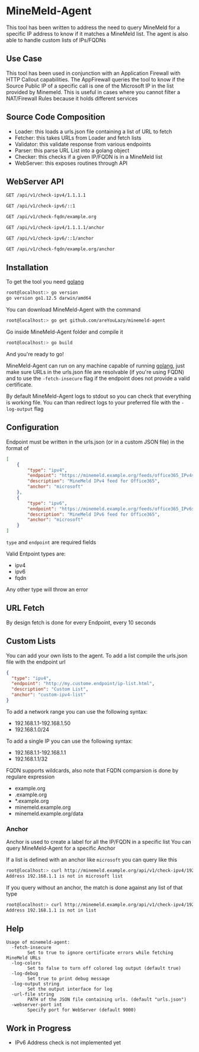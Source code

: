 # MineMeld-Agent

This tool has been written to address the need to query MineMeld for a specific IP address to know if it matches a MineMeld list.
The agent is also able to handle custom lists of IPs/FQDNs

## Use Case

This tool has been used in conjunction with an Application Firewall with HTTP Callout capabilities.
The AppFirewall queries the tool to know if the Source Public IP of a specific call is one of the Microsoft IP in the list provided by Minemeld.
This is useful in cases where you cannot filter a NAT/Firewall Rules because it holds different services

## Source Code Composition

- Loader: this loads a urls.json file containing a list of URL to fetch
- Fetcher: this takes URLs from Loader and fetch lists
- Validator: this validate response from various endpoints
- Parser: this parse URL List into a golang object
- Checker: this checks if a given IP/FQDN is in a MineMeld list
- WebServer: this exposes routines through API

## WebServer API

```bash
GET /api/v1/check-ipv4/1.1.1.1

GET /api/v1/check-ipv6/::1

GET /api/v1/check-fqdn/example.org

GET /api/v1/check-ipv4/1.1.1.1/anchor

GET /api/v1/check-ipv6/::1/anchor

GET /api/v1/check-fqdn/example.org/anchor
```

## Installation

To get the tool you need [golang](https://golang.org/)

```bash
root@localhost:> go version
go version go1.12.5 darwin/amd64
```

You can download MineMeld-Agent with the command

```bash
root@localhost:> go get github.com/areYouLazy/minemeld-agent
```

Go inside MineMeld-Agent folder and compile it

```bash
root@localhost:> go build
```

And you\'re ready to go!

MineMeld-Agent can run on any machine capable of running [golang](https://golang.org/), just make sure URLs in the urls.json file are resolvable (if you\'re using FQDN) and to use the `-fetch-insecure` flag if the endpoint does not provide a valid certificate.

By default MineMeld-Agent logs to stdout so you can check that everything is working file.
You can than redirect logs to your preferred file with the `-log-output` flag

## Configuration

Endpoint must be written in the urls.json (or in a custom JSON file) in the format of

```json
[
    {
        "type": "ipv4",
        "endpoint": "https://minemeld.example.org/feeds/office365_IPv4s",
        "description": "MineMeld IPv4 feed for Office365",
        "anchor": "microsoft"
    },
    {
        "type": "ipv6",
        "endpoint": "https://minemeld.example.org/feeds/office365_IPv6s",
        "description": "MineMeld IPv6 feed for Office365",
        "anchor": "microsoft"
    }
]
```

`type` and `endpoint` are required fields

Valid Entpoint types are:

- ipv4
- ipv6
- fqdn

Any other type will throw an error

## URL Fetch

By design fetch is done for every Endpoint, every 10 seconds

## Custom Lists

You can add your own lists to the agent.
To add a list compile the urls.json file with the endpoint url

```json
{
  "type": "ipv4",
  "endpoint": "http://my.custome.endpoint/ip-list.html",
  "description": "Custom List",
  "anchor": "custom-ipv4-list"
}
```

To add a network range you can use the following syntax:

- 192.168.1.1-192.168.1.50
- 192.168.1.0/24

To add a single IP you can use the following syntax:

- 192.168.1.1-192.168.1.1
- 192.168.1.1/32

FQDN supports wildcards, also note that FQDN comparsion is done by regulare expression

- example.org
- .example.org
- *.example.org
- minemeld.example.org
- minemeld.example.org/data

### Anchor

Anchor is used to create a label for all the IP/FQDN in a specific list
You can query MineMeld-Agent for a specific Anchor

If a list is defined with an anchor like `microsoft` you can query like this

```bash
root@localhost:> curl http://minemeld.example.org/api/v1/check-ipv4/192.168.1.1/microsoft
Address 192.168.1.1 is not in microsoft list
```

If you query without an anchor, the match is done against any list of that type

```bash
root@localhost:> curl http://minemeld.example.org/api/v1/check-ipv4/192.168.1.1
Address 192.168.1.1 is not in list
```

## Help

```text
Usage of minemeld-agent:
  -fetch-insecure
        Set to true to ignore certificate errors while fetching MineMeld URLs
  -log-colors
        Set to false to turn off colored log output (default true)
  -log-debug
        Set true to print debug message
  -log-output string
        Set the output interface for log
  -url-file string
        PATH of the JSON file containing urls. (default "urls.json")
  -webserver-port int
        Specify port for WebServer (default 9000)
```

## Work in Progress

- IPv6 Address check is not implemented yet
